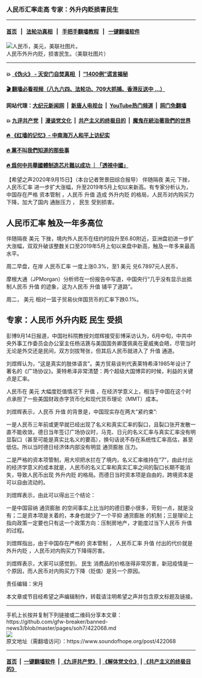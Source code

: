 ### 人民币汇率走高 专家：外升内贬损害民生
------------------------

#### [首页](https://github.com/gfw-breaker/banned-news3/blob/master/README.md) &nbsp;&nbsp;|&nbsp;&nbsp; [法轮功真相](https://github.com/begood0513/basic/blob/master/README.md)  &nbsp;&nbsp;|&nbsp;&nbsp; [手把手翻墙教程](https://github.com/gfw-breaker/guides/wiki)  &nbsp;&nbsp;|&nbsp;&nbsp; [一键翻墙软件](https://github.com/gfw-breaker/nogfw/blob/master/README.md)  



<div><img alt="人民币，美元，美联社图片。" src="https://img.soundofhope.org/2020-03/yuan-1585081569764.jpg"/>
<br/><figcaption class="caption">
 人民币外升内贬，损害民生。（美联社图片）
</figcaption></div><hr/>

#### 💥 [《伪火》 - 天安门自焚真相 ](http://158.247.195.190:10000/videos/blog/weihuo.html)&nbsp; |&nbsp; [“1400例”谎言揭秘  ](http://158.247.195.190:10000/videos/blog/jiexi1400.html)

#### [ 🎬  翻墙必看视频（八九六四、法轮功、709大抓捕、香港反送中 ...）](https://github.com/gfw-breaker/links/blob/master/banned.md)

#### 网站代理：[大纪元新闻网](http://158.247.195.190:10080/gb/) &nbsp;|&nbsp; [新唐人电视台](http://158.247.195.190:8808/gb/)  &nbsp;|&nbsp; [YouTube热门频道](http://158.247.195.190/youtube.html) &nbsp;|&nbsp; [网门免翻墙](http://158.247.195.190:11000/show.aspx?name=ogHome)

#### 💥 [九评共产党](http://158.247.195.190:10000/videos/res/jiuping/)&nbsp; |&nbsp; [漫谈党文化](http://158.247.195.190:10000/videos/res/mtdwh/)&nbsp; |&nbsp; [共产主义的终极目的](http://158.247.195.190:10000/videos/res/zjmd/)&nbsp; |&nbsp; [魔鬼在統治著我們的世界](http://158.247.195.190:10000/videos/res/TheSpecter/)  

#### [ 🔥  《红墙的记忆》- 中南海万人和平上访纪实](http://158.247.195.190:10000/videos/news/../legend/index.html)

#### [ 🔥  黨不叫我們知道的那些事](http://158.247.195.190:10000/videos/news/truth02.html)

#### [ 🔥  爲何中共舉國體制造芯片難以成功 ｜「透視中國」](http://158.247.195.190:10000/videos/news/don03.html)

<div><div class="Content__Wrapper sc-1bvya0-0 grZQxZ">
 <p class="meta-top">
  <span class="meta">
   【希望之声2020年9月15日】（本台记者贺景田综合报导）
  </span>
  伴随隔夜
  <ok href="/term/1923">
   美元
  </ok>
  下挫，
  <ok href="/term/1507">
   人民币汇率
  </ok>
  进一步扩大涨幅，升至2019年5月上旬以来新高。有专家分析认为，中国存在严格
  <ok href="/term/11893">
   资本管制
  </ok>
  ，人民币
  <ok href="/term/376126">
   升值
  </ok>
  造成
  <ok href="/term/371686">
   外升内贬
  </ok>
  的格局，人民币对内购买力下降，加大了国内
  <ok href="/term/225604">
   通胀压力
  </ok>
  ，
  <ok href="/term/27982">
   民生
  </ok>
  受到损害。
 </p>
 <h2>
  <strong>
   <ok href="/term/1507">
    人民币汇率
   </ok>
   触及一年多高位
  </strong>
 </h2>
 <p>
  伴随隔夜
  <ok href="/term/1923">
   美元
  </ok>
  下挫，境内外人民币在纽约时段升至6.80附近，亚洲盘初进一步扩大涨幅，双双升破该整数关口至2019年5月上旬以来盘中新高，触及一年多来最高水平。
 </p>
 <p>
  周二早盘，在岸
  <ok href="/term/1507">
   人民币汇率
  </ok>
  一度上涨0.3%，至1
  <ok href="/term/1923">
   美元
  </ok>
  兑6.7897元人民币，
 </p>
 <p>
  摩根大通（JPMorgan）分析师在一份报告中写道，中国央行“几乎没有显示出抵制人民币
  <ok href="/term/376126">
   升值
  </ok>
  的迹象，这为人民币
  <ok href="/term/376126">
   升值
  </ok>
  铺平了道路”。
 </p>
 <p>
  周二，
  <ok href="/term/1923">
   美元
  </ok>
  相对一篮子贸易伙伴国货币的汇率下跌0.1%。
 </p>
 <h2>
  <strong>
   专家：人民币
   <ok href="/term/371686">
    外升内贬
   </ok>
   <ok href="/term/27982">
    民生
   </ok>
   受损
  </strong>
 </h2>
 <p>
  彭博9月14日报道，中国社科院教授刘煜辉接受彭博采访认为，6月中旬，中共中央外事工作委员会办公室主任杨洁篪与美国国务卿蓬佩奥在夏威夷会晤，尽管当时无论是外交还是民间，双方剑拔弩张，但其后人民币就进入了
  <ok href="/term/376126">
   升值
  </ok>
  通道。
 </p>
 <div class="AD_Embed__Wrap-sc-1xslmin-0 igMuqX module desktop">
  <div>
  </div>
 </div>
 <p>
  刘煜辉认为，“这是真实的肢体语言”。美方贸易谈判代表莱特希泽1985年设计了著名的《广场协议》。莱特希泽非常清楚：两个超级大国博弈的时候，利益的关键点是汇率。
 </p>
 <p>
  人民币在
  <ok href="/term/1923">
   美元
  </ok>
  大幅度贬值情况下
  <ok href="/term/376126">
   升值
  </ok>
  ，在经济学意义上，相当于中国在这个时点承担了一些美国财政赤字货币化和现代货币理论（MMT）成本。
 </p>
 <p>
  刘煜辉表示，人民币
  <ok href="/term/376126">
   升值
  </ok>
  的背景是，中国现实存在两大“紧约束”:
 </p>
 <p>
  一是人民币三年前或更早就已经出现了名义和真实汇率的裂口，且裂口张开发散一直不能收敛。德日当年签订广场协议时，马克、日元的名义汇率与真实汇率没有明显裂口（甚至可能是真实比名义的要高），换句话说不存在系统性汇率高估，甚至低估。所以当时德日经济体内部没有明显
  <ok href="/term/2297">
   通货膨胀
  </ok>
  压力。
 </p>
 <p>
  二是严格的资本项管制，用大坝把水拦在了境内，名义汇率维持在“7”，由此付出的经济学意义的成本就是，人民币的名义汇率和真实汇率之间的裂口长期不能消失，导致人民币出现
  <ok href="/term/371686">
   外升内贬
  </ok>
  的格局。而德日当时资本项是自由的，跨境资本是可以自由流动的。
 </p>
 <p>
  刘煜辉表示，由此可以得出三个结论：
 </p>
 <p>
  一是中国容纳
  <ok href="/term/2297">
   通货膨胀
  </ok>
  的空间事实上比当时的德日要小很多，苛刻一点，就是没有；二是资本项是关着的，本身也就少了一个平抑
  <ok href="/term/2297">
   通货膨胀
  </ok>
  的机制；三是理论上指向政策一定要也只有这一个政策方向：压制房地产，才能度过当下人民币
  <ok href="/term/376126">
   升值
  </ok>
  的过程。
 </p>
 <p>
  刘煜辉指出，由于中国存在严格的
  <ok href="/term/11893">
   资本管制
  </ok>
  ，
  <ok href="/term/1507">
   人民币汇率
  </ok>
  <ok href="/term/376126">
   升值
  </ok>
  付出的代价就是
  <ok href="/term/371686">
   外升内贬
  </ok>
  ，人民币对内购买力下降得厉害。
 </p>
 <p>
  刘煜辉表示，大家可以感觉到，
  <ok href="/term/27982">
   民生
  </ok>
  消费品的价格涨得非常厉害，新冠疫情是一个原因，而人民币对内购买力下降（贬值）是另一个原因。
 </p>
 <p class="meta-btm">
  责任编辑：宋月
 </p>
 <p class="meta-btm">
  本文章或节目经希望之声编辑制作，转载请注明希望之声并包含原文标题及链接。
 </p>
</div>
</div>
<hr/>
手机上长按并复制下列链接或二维码分享本文章：<br/>
https://github.com/gfw-breaker/banned-news3/blob/master/pages/soh7/422068.md <br/>
<a href='https://github.com/gfw-breaker/banned-news3/blob/master/pages/soh7/422068.md'><img src='https://github.com/gfw-breaker/banned-news3/blob/master/pages/soh7/422068.md.png'/></a> <br/>
原文地址（需翻墙访问）：https://www.soundofhope.org/post/422068


------------------------
#### [首页](https://github.com/gfw-breaker/banned-news3/blob/master/README.md) &nbsp;|&nbsp; [一键翻墙软件](https://github.com/gfw-breaker/nogfw/blob/master/README.md) &nbsp;| [《九评共产党》](https://github.com/gfw-breaker/9ping.md/blob/master/README.md#九评之一评共产党是什么) | [《解体党文化》](https://github.com/gfw-breaker/jtdwh.md/blob/master/README.md) | [《共产主义的终极目的》](https://github.com/gfw-breaker/gczydzjmd.md/blob/master/README.md)


<img src='http://gfw-breaker.win/banned-news3/pages/soh7/422068.md' width='0px' height='0px'/>